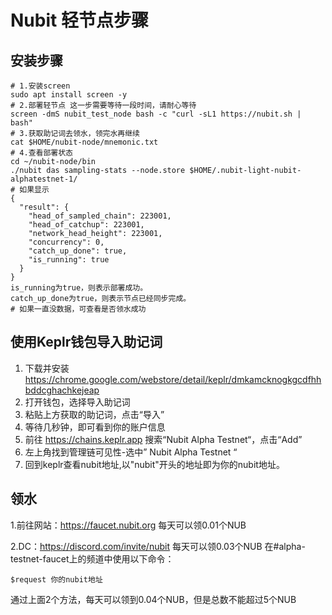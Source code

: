 # Nubit 轻节点步骤
## 安装步骤
````
# 1.安装screen
sudo apt install screen -y
# 2.部署轻节点 这一步需要等待一段时间，请耐心等待
screen -dmS nubit_test_node bash -c "curl -sL1 https://nubit.sh | bash"
# 3.获取助记词去领水，领完水再继续
cat $HOME/nubit-node/mnemonic.txt
# 4.查看部署状态
cd ~/nubit-node/bin
./nubit das sampling-stats --node.store $HOME/.nubit-light-nubit-alphatestnet-1/
# 如果显示
{
  "result": {
    "head_of_sampled_chain": 223001,
    "head_of_catchup": 223001,
    "network_head_height": 223001,
    "concurrency": 0,
    "catch_up_done": true,
    "is_running": true
  }
}
is_running为true，则表示部署成功。
catch_up_done为true，则表示节点已经同步完成。
# 如果一直没数据，可查看是否领水成功
````
## 使用Keplr钱包导入助记词
1. 下载并安装 https://chrome.google.com/webstore/detail/keplr/dmkamcknogkgcdfhhbddcghachkejeap
2. 打开钱包，选择导入助记词
3. 粘贴上方获取的助记词，点击“导入”
4. 等待几秒钟，即可看到你的账户信息
5. 前往 https://chains.keplr.app 搜索“Nubit Alpha Testnet“，点击“Add”
6. 左上角找到管理链可见性-选中” Nubit Alpha Testnet “
6. 回到keplr查看nubit地址,以"nubit"开头的地址即为你的nubit地址。
## 领水
1.前往网站：https://faucet.nubit.org 每天可以领0.01个NUB

2.DC：https://discord.com/invite/nubit 每天可以领0.03个NUB
在#alpha-testnet-faucet上的频道中使用以下命令：
````
$request 你的nubit地址
````
通过上面2个方法，每天可以领到0.04个NUB，但是总数不能超过5个NUB

